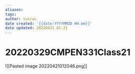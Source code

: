 ```yaml
---
aliases: 
tags:
author: tusrau
date created: '{{date:YYYYMMDD HH:mm}}'
date updated: 20220421 01:21
---
```


# 20220329CMPEN331Class21
![[Pasted image 20220421012046.png]]